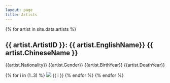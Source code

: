 ```yaml
---
layout: page
title: Artists
---
```


{% for artist in site.data.artists %}
<h2>{{ artist.ArtistID }}: {{ artist.EnglishName}} {{ artist.ChineseName }}</h2>
<p> {{artist.Nationality}}  {{artist.Gender}} {{artist.BirthYear}} {{artist.DeathYear}}</p>
{% for i in (1..3) %} 
<img src= "\media\china-artworks\{{ artist.EnglishName | replace: ' ' , '_' }}_{{ artist.ChineseName }}\{{ artist.EnglishName | replace: ' ' , '_' }}_0{{ i }}.jpg">
  {{ i }}
{% endfor %}
{% endfor %}




